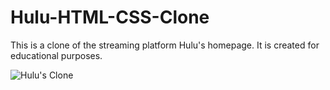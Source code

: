 # Hulu-HTML-CSS-Clone

This is a clone of the streaming platform Hulu's homepage. It is created for educational purposes.

![Hulu's Clone](https://i.ibb.co/QbYD7f3/screencapture-veselinppetkov-github-io-hulu-html-css-clone-2022-02-24-10-02-35.png)

